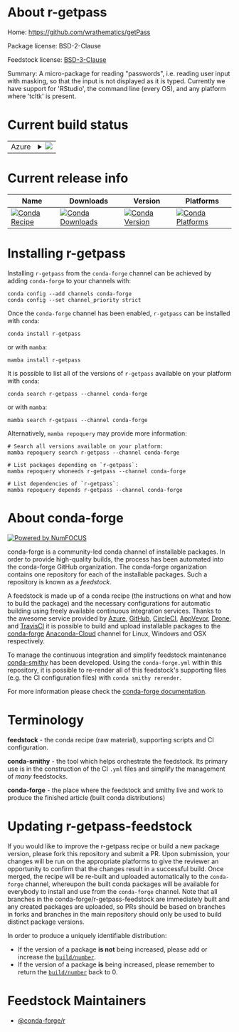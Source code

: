 About r-getpass
===============

Home: https://github.com/wrathematics/getPass

Package license: BSD-2-Clause

Feedstock license: [BSD-3-Clause](https://github.com/conda-forge/r-getpass-feedstock/blob/main/LICENSE.txt)

Summary: A micro-package for reading "passwords", i.e.  reading user input with masking, so that the input is not displayed as it  is typed.  Currently we have support for 'RStudio', the command line (every OS), and any platform where 'tcltk' is present.

Current build status
====================


<table>
    
  <tr>
    <td>Azure</td>
    <td>
      <details>
        <summary>
          <a href="https://dev.azure.com/conda-forge/feedstock-builds/_build/latest?definitionId=1178&branchName=main">
            <img src="https://dev.azure.com/conda-forge/feedstock-builds/_apis/build/status/r-getpass-feedstock?branchName=main">
          </a>
        </summary>
        <table>
          <thead><tr><th>Variant</th><th>Status</th></tr></thead>
          <tbody><tr>
              <td>linux_64_r_base4.1</td>
              <td>
                <a href="https://dev.azure.com/conda-forge/feedstock-builds/_build/latest?definitionId=1178&branchName=main">
                  <img src="https://dev.azure.com/conda-forge/feedstock-builds/_apis/build/status/r-getpass-feedstock?branchName=main&jobName=linux&configuration=linux_64_r_base4.1" alt="variant">
                </a>
              </td>
            </tr><tr>
              <td>linux_64_r_base4.2</td>
              <td>
                <a href="https://dev.azure.com/conda-forge/feedstock-builds/_build/latest?definitionId=1178&branchName=main">
                  <img src="https://dev.azure.com/conda-forge/feedstock-builds/_apis/build/status/r-getpass-feedstock?branchName=main&jobName=linux&configuration=linux_64_r_base4.2" alt="variant">
                </a>
              </td>
            </tr><tr>
              <td>osx_64_r_base4.1</td>
              <td>
                <a href="https://dev.azure.com/conda-forge/feedstock-builds/_build/latest?definitionId=1178&branchName=main">
                  <img src="https://dev.azure.com/conda-forge/feedstock-builds/_apis/build/status/r-getpass-feedstock?branchName=main&jobName=osx&configuration=osx_64_r_base4.1" alt="variant">
                </a>
              </td>
            </tr><tr>
              <td>osx_64_r_base4.2</td>
              <td>
                <a href="https://dev.azure.com/conda-forge/feedstock-builds/_build/latest?definitionId=1178&branchName=main">
                  <img src="https://dev.azure.com/conda-forge/feedstock-builds/_apis/build/status/r-getpass-feedstock?branchName=main&jobName=osx&configuration=osx_64_r_base4.2" alt="variant">
                </a>
              </td>
            </tr><tr>
              <td>win_64</td>
              <td>
                <a href="https://dev.azure.com/conda-forge/feedstock-builds/_build/latest?definitionId=1178&branchName=main">
                  <img src="https://dev.azure.com/conda-forge/feedstock-builds/_apis/build/status/r-getpass-feedstock?branchName=main&jobName=win&configuration=win_64_" alt="variant">
                </a>
              </td>
            </tr>
          </tbody>
        </table>
      </details>
    </td>
  </tr>
</table>

Current release info
====================

| Name | Downloads | Version | Platforms |
| --- | --- | --- | --- |
| [![Conda Recipe](https://img.shields.io/badge/recipe-r--getpass-green.svg)](https://anaconda.org/conda-forge/r-getpass) | [![Conda Downloads](https://img.shields.io/conda/dn/conda-forge/r-getpass.svg)](https://anaconda.org/conda-forge/r-getpass) | [![Conda Version](https://img.shields.io/conda/vn/conda-forge/r-getpass.svg)](https://anaconda.org/conda-forge/r-getpass) | [![Conda Platforms](https://img.shields.io/conda/pn/conda-forge/r-getpass.svg)](https://anaconda.org/conda-forge/r-getpass) |

Installing r-getpass
====================

Installing `r-getpass` from the `conda-forge` channel can be achieved by adding `conda-forge` to your channels with:

```
conda config --add channels conda-forge
conda config --set channel_priority strict
```

Once the `conda-forge` channel has been enabled, `r-getpass` can be installed with `conda`:

```
conda install r-getpass
```

or with `mamba`:

```
mamba install r-getpass
```

It is possible to list all of the versions of `r-getpass` available on your platform with `conda`:

```
conda search r-getpass --channel conda-forge
```

or with `mamba`:

```
mamba search r-getpass --channel conda-forge
```

Alternatively, `mamba repoquery` may provide more information:

```
# Search all versions available on your platform:
mamba repoquery search r-getpass --channel conda-forge

# List packages depending on `r-getpass`:
mamba repoquery whoneeds r-getpass --channel conda-forge

# List dependencies of `r-getpass`:
mamba repoquery depends r-getpass --channel conda-forge
```


About conda-forge
=================

[![Powered by
NumFOCUS](https://img.shields.io/badge/powered%20by-NumFOCUS-orange.svg?style=flat&colorA=E1523D&colorB=007D8A)](https://numfocus.org)

conda-forge is a community-led conda channel of installable packages.
In order to provide high-quality builds, the process has been automated into the
conda-forge GitHub organization. The conda-forge organization contains one repository
for each of the installable packages. Such a repository is known as a *feedstock*.

A feedstock is made up of a conda recipe (the instructions on what and how to build
the package) and the necessary configurations for automatic building using freely
available continuous integration services. Thanks to the awesome service provided by
[Azure](https://azure.microsoft.com/en-us/services/devops/), [GitHub](https://github.com/),
[CircleCI](https://circleci.com/), [AppVeyor](https://www.appveyor.com/),
[Drone](https://cloud.drone.io/welcome), and [TravisCI](https://travis-ci.com/)
it is possible to build and upload installable packages to the
[conda-forge](https://anaconda.org/conda-forge) [Anaconda-Cloud](https://anaconda.org/)
channel for Linux, Windows and OSX respectively.

To manage the continuous integration and simplify feedstock maintenance
[conda-smithy](https://github.com/conda-forge/conda-smithy) has been developed.
Using the ``conda-forge.yml`` within this repository, it is possible to re-render all of
this feedstock's supporting files (e.g. the CI configuration files) with ``conda smithy rerender``.

For more information please check the [conda-forge documentation](https://conda-forge.org/docs/).

Terminology
===========

**feedstock** - the conda recipe (raw material), supporting scripts and CI configuration.

**conda-smithy** - the tool which helps orchestrate the feedstock.
                   Its primary use is in the construction of the CI ``.yml`` files
                   and simplify the management of *many* feedstocks.

**conda-forge** - the place where the feedstock and smithy live and work to
                  produce the finished article (built conda distributions)


Updating r-getpass-feedstock
============================

If you would like to improve the r-getpass recipe or build a new
package version, please fork this repository and submit a PR. Upon submission,
your changes will be run on the appropriate platforms to give the reviewer an
opportunity to confirm that the changes result in a successful build. Once
merged, the recipe will be re-built and uploaded automatically to the
`conda-forge` channel, whereupon the built conda packages will be available for
everybody to install and use from the `conda-forge` channel.
Note that all branches in the conda-forge/r-getpass-feedstock are
immediately built and any created packages are uploaded, so PRs should be based
on branches in forks and branches in the main repository should only be used to
build distinct package versions.

In order to produce a uniquely identifiable distribution:
 * If the version of a package **is not** being increased, please add or increase
   the [``build/number``](https://docs.conda.io/projects/conda-build/en/latest/resources/define-metadata.html#build-number-and-string).
 * If the version of a package **is** being increased, please remember to return
   the [``build/number``](https://docs.conda.io/projects/conda-build/en/latest/resources/define-metadata.html#build-number-and-string)
   back to 0.

Feedstock Maintainers
=====================

* [@conda-forge/r](https://github.com/conda-forge/r/)

